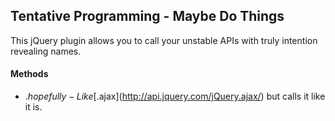 ## Tentative Programming - Maybe Do Things

This jQuery plugin allows you to call your unstable APIs with truly intention revealing names.

#### Methods

* $.hopefully - Like [$.ajax](http://api.jquery.com/jQuery.ajax/) but calls it like it is.

